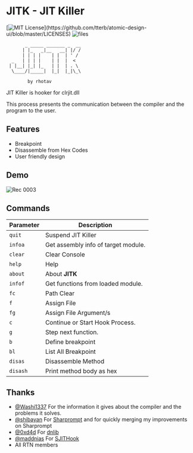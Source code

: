 
# JITK - JIT Killer
[![MIT License](https://img.shields.io/apm/l/atomic-design-ui.svg?)](https://github.com/tterb/atomic-design-ui/blob/master/LICENSES)
![files](https://img.shields.io/github/directory-file-count/rhotav/JITK)

```
       _ _____ _______ _  __
      | |_   _|__   __| |/ /
      | | | |    | |  | ' / 
  _   | | | |    | |  |  <  
 | |__| |_| |_   | |  | . \ 
  \____/|_____|  |_|  |_|\_\
                            
        by rhotav
```

JIT Killer is hooker for clrjit.dll

This process presents the communication between the compiler and the program to the user.

## Features

- Breakpoint
- Disassemble from Hex Codes
- User friendly design
  
## Demo

![Rec 0003](https://user-images.githubusercontent.com/54905232/177761753-f11b5ea9-c5b1-4353-98d5-ec272b13bd58.gif)

## Commands

| Parameter | Description                |
| -------- | ------------------------- |
| `quit` | Suspend JIT Killer |
| `infoa` | Get assembly info of target module. |
| `clear` | Clear Console |
| `help` | Help |
| `about` |  About **JITK** |
| `infof` |  Get functions from loaded module. |
| `fc` |  Path Clear |
| `f` |   Assign File |
| `fg` |  Assign File Argument/s |
| `c` |  Continue or Start Hook Process. |
| `g` |  Step next function. |
| `b` |  Define breakpoint |
| `bl` |  List All Breakpoint |
| `disas` |   Disassemble Method |
| `disash` |   Print method body as hex |


  
## Thanks

- [@Washi1337](https://www.github.com/Washi1337) For the information it gives about the compiler and the problems it solves.
- [@shibayan](https://www.github.com/shibayan) For [Sharprompt](https://github.com/shibayan/Sharprompt) and for quickly merging my improvements on Sharprompt
- [@0xd4d](https://www.github.com/0xd4d) For [dnlib](https://github.com/0xd4d/dnlib)
- [@maddnias](https://github.com/maddnias) For [SJITHook](https://github.com/maddnias/SJITHook)
- All RTN members

  
